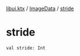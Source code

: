 [libui.ktx](../index.md) / [ImageData](index.md) / [stride](./stride.md)

# stride

`val stride: Int`